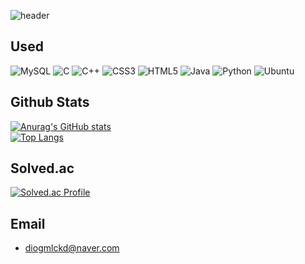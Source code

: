 <div>
  
  ![header](https://capsule-render.vercel.app/api?type=waving&color=gradient&height=200&section=header&text=Welcome%20to%20My%20Github)
  
</div>
<div>

  ## Used
  ![MySQL](https://img.shields.io/badge/mysql-4479A1.svg?style=for-the-badge&logo=mysql&logoColor=white)
  ![C](https://img.shields.io/badge/c-%2300599C.svg?style=for-the-badge&logo=c&logoColor=white)
  ![C++](https://img.shields.io/badge/c++-%2300599C.svg?style=for-the-badge&logo=c%2B%2B&logoColor=white)
  ![CSS3](https://img.shields.io/badge/css3-%231572B6.svg?style=for-the-badge&logo=css3&logoColor=white)
  ![HTML5](https://img.shields.io/badge/html5-%23E34F26.svg?style=for-the-badge&logo=html5&logoColor=white)
  ![Java](https://img.shields.io/badge/java-%23ED8B00.svg?style=for-the-badge&logo=openjdk&logoColor=white)
  ![Python](https://img.shields.io/badge/python-3670A0?style=for-the-badge&logo=python&logoColor=ffdd54)
  ![Ubuntu](https://img.shields.io/badge/Ubuntu-E95420?style=for-the-badge&logo=ubuntu&logoColor=white)
  
  ## Github Stats
  [![Anurag's GitHub stats](https://github-readme-stats.vercel.app/api?username=YangHeeChang)](https://github.com/anuraghazra/github-readme-stats)
  <br/>
  [![Top Langs](https://github-readme-stats.vercel.app/api/top-langs/?username=YangHeeChang&layout=compact)](https://github.com/anuraghazra/github-readme-stats)
  <br/>
  ## Solved.ac
  [![Solved.ac Profile](http://mazassumnida.wtf/api/generate_badge?boj=didgmlckd)](https://solved.ac/didgmlckd)
  ## Email
  - diogmlckd@naver.com
  
</div>
